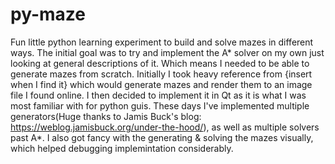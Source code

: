 # py-maze
Fun little python learning experiment to build and solve mazes in different ways. The initial goal
was to try and implement the A* solver on my own just looking at general descriptions of it. Which
means I needed to be able to generate mazes from scratch. Initially I took heavy reference from 
{insert when I find it} which would generate mazes and render them to an image file I found online.
I then decided to implement it in Qt as it is what I was most familiar with for python guis. These
days I've implemented multiple generators(Huge thanks to Jamis Buck's blog: https://weblog.jamisbuck.org/under-the-hood/),
as well as multiple solvers past A*. I also got fancy with the generating & solving the mazes visually,
which helped debugging implemintation considerably.
